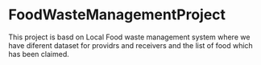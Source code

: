 # FoodWasteManagementProject
This project is basd on Local Food waste management system where we have diferent dataset for providrs and receivers and the list of food which has been claimed.
